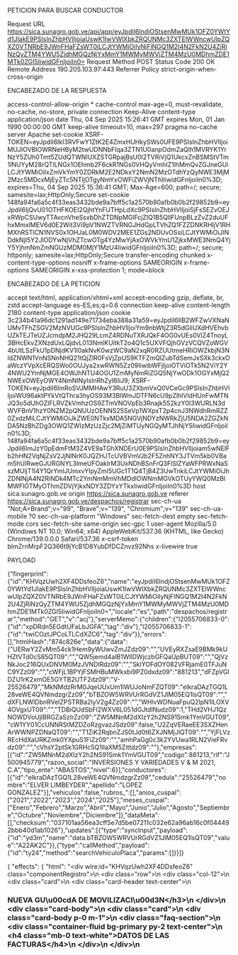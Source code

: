 PETICION PARA BUSCAR CONDUCTOR

Request URL
https://sica.sunagro.gob.ve/api/app/eyJpdiI6IndjOStsenMwMUk1OFZ0YWtYd1JIakE9PSIsInZhbHVlIjoiaUswK1IwVWlXbkZRQUNMc3ZXTElWWncwUlpZQXZ0VTNRbE9JWnFHaFZsWT0iLCJtYWMiOiIyNjFlNGQ1M2I4N2FkN2U4ZjRiNzQyZTM4YWU5ZjdhMGQzNjYxMmY1MWMyMWVjZTM4MzU0MDhmZDE1MTk0ZGI5IiwidGFnIjoiIn0=
Request Method
POST
Status Code
200 OK
Remote Address
190.205.103.97:443
Referrer Policy
strict-origin-when-cross-origin

ENCABEZADO DE LA RESPUESTA

access-control-allow-origin
*
cache-control
max-age=0, must-revalidate, no-cache, no-store, private
connection
Keep-Alive
content-type
application/json
date
Thu, 04 Sep 2025 15:26:41 GMT
expires
Mon, 01 Jan 1990 00:00:00 GMT
keep-alive
timeout=10, max=297
pragma
no-cache
server
Apache
set-cookie
XSRF-TOKEN=eyJpdiI6IkI3RVFwY1ZtK2E4ZmxHUHkySWs0UFE9PSIsInZhbHVlIjoiMUJIOVBlOWRNeHByM2twUDNNbFlqa3ZTN1U0anpOdmZaQlh1MVRYK1YrNzY5ZUh0Tmt5ZUdQTWNIUXZSTGRpajBsU0l2TVRiVjQ1UkcxZnBSMStVTm1INUYyM28rQTlLNGx1OEhmb2F6ckR1NGs0VHQyVmhIZ1lhMmQvZGJneGUiLCJtYWMiOiIxZmVkYmY0ZDRkM2E2NDkxY2NmN2MzOTdhYzQyNWE3MjM2Mzc5MDcxMjEyZTc5NTljOTgyNmYxOWFiZWVjNThlIiwidGFnIjoiIn0%3D; expires=Thu, 04 Sep 2025 15:36:41 GMT; Max-Age=600; path=/; secure; samesite=lax;HttpOnly;Secure
set-cookie
148fa94fa6a5c4f33eas3432bde9a7bff5c1a2570b90afb0b0b2f29852b9=eyJpdiI6IjQvU01OTHFKOEI2QjhtYnFUTHpLdXc9PSIsInZhbHVlIjoiSjFsSEZvOEJxRWpCSUwyTTAvcnVheSsxbDhZTDNpMGlFcjZlQ1B5QllFUnpBLzZvZ2duUFhxMmxlMEV6d0E2Wit3Vi9pV1NWZTVRNGJHdGpLTVhZQ1FZZDNKRHljV1RHMXhRSTlCN1NVS0x1OHJaL0M0WDV2MEE1ZGs2NDUvOSsiLCJtYWMiOiJlNDdkNjI5Y2JlODYwNjVhZTcwOTg4YzMwYjAxOWVkYmU1ZjkxMWE3NmQ4YjY5YjhmNmZmNGUzMDM0MjY1MzU4IiwidGFnIjoiIn0%3D; path=/; secure; httponly; samesite=lax;HttpOnly;Secure
transfer-encoding
chunked
x-content-type-options
nosniff
x-frame-options
SAMEORIGIN
x-frame-options
SAMEORIGIN
x-xss-protection
1; mode=block


ENCABEZADO DE LA PETICION

accept
text/html, application/xhtml+xml
accept-encoding
gzip, deflate, br, zstd
accept-language
es-ES,es;q=0.6
connection
keep-alive
content-length
2180
content-type
application/json
cookie
3c234b41a96dc1291ad149e71734eba388a31a59=eyJpdiI6IlB2WFZwVXNaNUMvTFhZSGV2MzNVUGc9PSIsInZhbHVlIjoiYm9nbWtjZ3R5dGliUXdHVEhvbUZkTEJTeUZJcmdpM2JHQ29LcmZ4RDNuTXRJQkF4OG0vUEs0VlZ4TnoyL3BHcEkvZXNzdUxLQjdvL013NmlKUitkT2o4Q1c5UXVFQjhGVzVCQVZoWGV4bUtLSzFkU1pDNjdKV1l0akNvK0wzWC9aN2xqR0RZUUtmeHRiOWZkbjN3NldZNWN1VnNSNnNHQ21tQjZlR0FsVjZpUS9KTFZmQlZubTdSemJxSXk3ckxOaWczYVpXcERQSWo0OUJya2xwRWN5Zz09IiwibWFjIjoiOTViOTk5N2ViY2Y4NWU2YmNjMGE4OWJhNTU4OGU1ZmMyNmRiZGQ5NjYwODk1OGYxMjQ2NWExOWEyOWY4NmNlNyIsInRhZyI6IiJ9; XSRF-TOKEN=eyJpdiI6ImRoSVJMMHAwY3RuU3ZXbmVxQ0VCeGc9PSIsInZhbHVlIjoiWU96aktPYkVtQThra3hyOS93M3BlWmJDTFN6cU9pZlhlVldHUnFwMTNJQ3o5dUhOZlFLRVZkVmhzOS9ZTmVNOVpEb3Rnajk5S2kzY0I3WURLN3dWVFBnV1hzY0NZM2pQNUUzOENNS25SeVp1WXpxT2p4cnJ3NWdhRmRZZ0ZxdzMiLCJtYWMiOiJkZWE0NTkxMDA5NGVjNDYzNWRkZjU5NDA2ZGZkNDA5NzBhZDg3OWQ1ZWIzMzUzZjc2MjZiMTUyNGQyMTJhNjY5IiwidGFnIjoiIn0%3D; 148fa94fa6a5c4f33eas3432bde9a7bff5c1a2570b90afb0b0b2f29852b9=eyJpdiI6ImJzY0pEdmFtM3Z4VE9aTGhXNDErU0E9PSIsInZhbHVlIjoiam5wNElFb2hHN2VqNjZsV2JjNlNrK0JQZHJTcUVBVmVJb2F5ZnhNY3JTVm5kb0VBam5hUlRweGJURGNYL3lmeUFOaklrM3UxNDhBSnFrQ3FlSlZYaWFPRWxNaSszMUljT1I4Y1QrYmlJUmxvYlpyZmI5UGc1T1Q4TjB4Z3UwTnkiLCJtYWMiOiJhZDNlNjA4N2RiNDk4MTc2YmNmMmVhMDdlOWNmMGVkOTUyYWQ0MzBlMWFlOTMyOThmZDVjYjkxNDY3ZDYxYTkxIiwidGFnIjoiIn0%3D
host
sica.sunagro.gob.ve
origin
https://sica.sunagro.gob.ve
referer
https://sica.sunagro.gob.ve/despachos/registrar
sec-ch-ua
"Not;A=Brand";v="99", "Brave";v="139", "Chromium";v="139"
sec-ch-ua-mobile
?0
sec-ch-ua-platform
"Windows"
sec-fetch-dest
empty
sec-fetch-mode
cors
sec-fetch-site
same-origin
sec-gpc
1
user-agent
Mozilla/5.0 (Windows NT 10.0; Win64; x64) AppleWebKit/537.36 (KHTML, like Gecko) Chrome/139.0.0.0 Safari/537.36
x-csrf-token
blmZrnMrpF2Q366t9jYcB1D8YubDfDCZnvz92Nhs
x-livewire
true



PAYLOAD

{"fingerprint":{"id":"KHVqzUwh2XF4DDsfeoZ6","name":"eyJpdiI6IndjOStsenMwMUk1OFZ0YWtYd1JIakE9PSIsInZhbHVlIjoiaUswK1IwVWlXbkZRQUNMc3ZXTElWWncwUlpZQXZ0VTNRbE9JWnFHaFZsWT0iLCJtYWMiOiIyNjFlNGQ1M2I4N2FkN2U4ZjRiNzQyZTM4YWU5ZjdhMGQzNjYxMmY1MWMyMWVjZTM4MzU0MDhmZDE1MTk0ZGI5IiwidGFnIjoiIn0=","locale":"es","path":"despachos/registrar","method":"GET","v":"acj"},"serverMemo":{"children":{"l2055706833-0":{"id":"xpDRdn5EGdtUFaLbJGFA","tag":"div"},"l2055706833-1":{"id":"twiCOztJPCoLTLCdXZC6","tag":"div"}},"errors":[],"htmlHash":"874c826e","data":{"data":{"UERwY2ZvMm54ck1Hem9yWUwvZmJZdz09":"","UVEyRXZsaE9BMk9kUHZtVTd0cS85QT09":"","QW5jemd4alB1WllDWjczbGFQaUpBUT09":"","QjVzNkJoc216QUxDNVM0MzJVNDlRdz09":"","SklYOFdOY082VFRjamE0TFJuNC9YZz09":"","cWFjL1BPYjFSMHBuMWkxbi9PZ0dxdz09":"881213","dFZpVGlDZU1rK2xmOE5GYTB2UTF2dz09":"V-25526479","MkNMdzRrM0JqeUUxUm1lWUJoNmFZQT09":"elkraDAzTGQ1L28veWE4QVNmdzgrZz09","bTBZOW5WRVUrRGdVZ1JlM05EQ1lsQT09":"","dXFLNWlDbnRVelZPSTRBa2IyV2g4Zz09":"","WHlvWDNuaFpuQ2lpN1lLOXV4OVgxUT09":"","TDBiQUdSbFI2WXV6L051dGJtdlNudz09":1,"THd2VHJ1QzNOWDVoUjlBRGZaSzIrZz09":"ZW5MNnM2dXIzY2h2NS91Smk1YmVGUT09","cW1YY01CcUNNRStMZDZoRzgvazJSdz09":false,"U2ZqVERaeEE3SXZHenArWWNPZDNaQT09":"","T1ZiK2RqbnZJS0tJd0t6ZXJNMjJlQT09":"","YjFLVzREcHdXaURKZmk0YXpuS1FiZz09":"","amhPaGg0c3k2YVUwa1RLN2VieFRvdz09":"","cVhsY2ptSk1GRHc5Q1llaXM5Zittdz09":""},"empresas":[{"id":"ZW5MNnM2dXIzY2h2NS91Smk1YmVGUT09","codigo":881213,"rif":"J500945779","razon_social":"INVERSIONES Y VARIEDADES V & M 2021, C.A","tipo_ente":"ABASTOS","nivel":6}],"conductores":[{"id":"elkraDAzTGQ1L28veWE4QVNmdzgrZz09","cedula":"25526479","nombre":"ELVER LIMBEYDER","apellido":"LOPEZ GONZALEZ"}],"vehiculos":false,"rubros_":[],"anios_cuspal":["2021","2022","2023","2024","2025"],"meses_cuspal":["Enero","Febrero","Marzo","Abril","Mayo","Junio","Julio","Agosto","Septiembre","Octubre","Noviembre","Diciembre"]},"dataMeta":[],"checksum":"037101aa56ea3cff5e7d5be07211c032e62a96ab16c0f044492bbb40d1ab1026"},"updates":[{"type":"syncInput","payload":{"id":"yd3m","name":"data.bTBZOW5WRVUrRGdVZ1JlM05EQ1lsQT09","value":"A22AK2C"}},{"type":"callMethod","payload":{"id":"ty24","method":"searchVehiculoPlaca","params":[]}}]}


{
    "effects": {
        "html": "<div wire:id=\"KHVqzUwh2XF4DDsfeoZ6\" class=\"componentRegistro\">\n    <div class=\"row\">\n        <div class=\"col-12\">\n            <div class=\"card\">\n                <div class=\"card-header text-center\">\n                    <h3>NUEVA GU\u00cdA DE MOVILIZACI\u00d3N<\/h3>\n                <\/div>\n                <div class=\"card-body\">\n                    <div class=\"card\">\n                        <div class=\"card-body p-0 m-1\">\n                            <div class=\"faq-section\">\n                                <div class=\"container-fluid bg-primary py-2 text-center\">\n                                    <h4 class=\"mb-0 text-white\">DATOS DE LAS FACTURAS<\/h4>\n                                <\/div>\n                            <\/div>\n                            <style>\n                                \/* Aplica estilos para los bordes blancos *\/\n                                .table-bordered-white .table {\n                                    border: 1px solid #fff !important;\n                                }\n\n                                \/* Aplica estilos a las celdas con fondo blanco *\/\n                                .table-bordered-white .table th,\n                                .table-bordered-white .table td {\n                                    background-color: #fff !important;\n                                }\n\n                                .table-white th,\n                                .table-white td,\n                                .table-white thead th,\n                                .table-white tbody+tbody {\n                                    border-color: #fff !important;\n                                }\n                            <\/style>\n                            <table class=\"table table-bordered\">\n                                <tbody>\n                                    <tr class=\"table-primary table-white\">\n                                        <td>\n                                            Empresa Origen <small class=\"text-danger\">*<\/small>:\n                                        <\/td>\n                                        <td>\n                                            <strong>INVERSIONES AJI C.A<\/strong>\n                                        <\/td>\n                                        <td>\n                                            Fecha Emisi\u00f3n:\n                                        <\/td>\n                                        <td>\n                                            <strong>04-09-2025<\/strong>\n                                        <\/td>\n                                    <\/tr>\n                                <\/tbody>\n                            <\/table>\n                            <div class=\"row\">\n                                <div class=\"col-12\">\n                                    <div class=\"alert alert-warning text-center mt-1\" role=\"alert\">\n                                        <strong class=\"text-success\" style=\"font-size: 34px;\">1<\/strong>\n                                        Indique el n\u00famero de factura o documento que soporta el despacho.\n                                    <\/div>\n\n                                    <div class=\"form-group mt-1\">\n                                        <label class=\"\" for=\"data.QjVzNkJoc216QUxDNVM0MzJVNDlRdz09\">FACTURA(S) O DOCUMENTOS\n                                            <small class=\"text-muted\">Separe por comas si es m\u00e1s de una\n                                                factura<\/small><\/label>\n                                        <textarea type=\"text\" wire:model.defer=\"data.QjVzNkJoc216QUxDNVM0MzJVNDlRdz09\" id=\"data.QjVzNkJoc216QUxDNVM0MzJVNDlRdz09\"\n                                            name=\"data.QjVzNkJoc216QUxDNVM0MzJVNDlRdz09\" class=\"form-control input-event\" placeholder=\"FACTURA(S)\"\n                                            pattern=\"^[a-zA-Z0-9,.\\s\\-\\_()\\\/#*]{3,270}$\"\n                                            data-inputmask-regex=\"^[a-zA-Z0-9,.\\s\\-\\_()\\\/#*]{3,270}$\"\n                                            data-inputmask-placeholder=\" \"\n                                            data-inputmask-showmaskonfocus=\"false\" data-inputmask-showmaskonhover=\"false\" required=\"\" rows=\"4\"><\/textarea>\n                                        <div class=\"d-flex flex-column\">\n    \n                    \n<\/div>\n                                    <\/div>\n                                <\/div>\n                            <\/div>\n                        <\/div>\n                    <\/div>\n\n                    <div class=\"card\">\n                        <div class=\"card-body p-0 m-1\">\n                            <div class=\"faq-section\">\n                                <div class=\"container-fluid bg-primary py-2 text-center\">\n                                    <h4 class=\"mb-0 text-white\">DATOS DE LA EMPRESA DESTINO<\/h4>\n                                <\/div>\n                            <\/div>\n                            <div class=\"row\">\n                                <div class=\"col-md-12 col-lg-6 col-lx-6\">\n                                    <div x-data class=\"card\">\n                                        <div class=\"card-body px-1 m-1\">\n                                            <div class=\"alert alert-warning text-center\" role=\"alert\">\n                                                <strong class=\"text-success\" style=\"font-size: 34px;\">2<\/strong> Ingrese\n                                                el c\u00f3digo SICA de la empresa y presione buscar.\n                                            <\/div>\n                                            <h4 class=\"card-title\">C\u00d3DIGO DE LA EMPRESA DESTINO<\/h4>\n                                            <div class=\"add-items d-flex mt-4\">\n                                                <input x-mask=\"[0-9]{1,8}\" type=\"text\"\n                                                    class=\"form-control todo-list-input input-event\"\n                                                    id=\"data.cWFjL1BPYjFSMHBuMWkxbi9PZ0dxdz09\" name=\"data.cWFjL1BPYjFSMHBuMWkxbi9PZ0dxdz09\"\n                                                    autocomplete=\"off\" title=\"C\u00f3digo\" placeholder=\" \"\n                                                    pattern=\"(?=.*[0-9]).{1,8}\" data-inputmask-regex=\"[0-9]{1,8}\"\n                                                    data-inputmask-placeholder=\" \"\n                                                    data-inputmask-showmaskonfocus=\"false\"\n                                                    data-inputmask-showmaskonhover=\"false\" required=\"\"\n                                                    wire:model.defer=\"data.cWFjL1BPYjFSMHBuMWkxbi9PZ0dxdz09\" im-insert=\"true\">\n\n                                                <button type=\"button\" wire:loading.attr=\"disabled\"\n                                                    class=\"add btn btn-primary font-weight-bold todo-list-add-btn\"\n                                                    x-data=\"{ enabled: true }\"\n                                                    x-on:click=\"if (enabled) { enabled = false; $wire.searchEmpresaCodigo(); setTimeout(() => { enabled = true; }, 1000); }\"\n                                                    :disabled=\"!enabled\">Buscar<\/button>\n                                            <\/div>\n                                            <div class=\"text-center\">\n                                                <div class=\"d-flex flex-column\">\n    \n                    \n<\/div>\n                                            <\/div>\n\n                                            <div x-data=\"{\n                                                selectedCodigo: null,\n                                                empresas: JSON.parse(JSON.stringify([{&quot;id&quot;:&quot;ZW5MNnM2dXIzY2h2NS91Smk1YmVGUT09&quot;,&quot;codigo&quot;:881213,&quot;rif&quot;:&quot;J500945779&quot;,&quot;razon_social&quot;:&quot;INVERSIONES Y VARIEDADES V &amp; M 2021, C.A&quot;,&quot;tipo_ente&quot;:&quot;ABASTOS&quot;,&quot;nivel&quot;:6}])),\n                                            }\">\n                                                <template x-if=\"!empresas.length\">\n                                                    <div class=\"text-center\">\n                                                        <h6 class=\"mb-1 text-muted\">Escribe un c\u00f3digo<\/h6>\n                                                    <\/div>\n                                                <\/template>\n                                                <template x-if=\"empresas.length\">\n                                                    <div>\n                                                        <template x-for=\"item in empresas\" :key=\"item.id\">\n                                                            <div class=\"d-flex align-items-center py-1 border-bottom mt-1\"\n                                                                 style=\"cursor: pointer;\"\n                                                                 x-on:click=\"$wire.__method('LzN6OGVJbzFJNjBlSW5PRk9XOWVaQkMzNVZ0bGVrWmVzc3FlTmVnQzloVT0%3D', item.id);selectedCodigo=item.id\"\n                                                                 :class=\"{ 'alert-success': selectedCodigo === item.id }\">\n                                                                <div class=\"ml-3\">\n                                                                    <small x-text=\"item.razon_social + ' - ' + item.rif\"><\/small>\n                                                                <\/div>\n                                                                <template x-if=\"selectedCodigo !== item.id\">\n                                                                    <i class=\"mdi mdi-circle-outline font-weight-bold ml-auto px-1 py-1 text-muted mdi-24px\"><\/i>\n                                                                <\/template>\n                                                                <template x-if=\"selectedCodigo === item.id\">\n                                                                    <i class=\"mdi mdi-check-circle-outline font-weight-bold ml-auto px-1 py-1 text-success mdi-24px\"><\/i>\n                                                                <\/template>\n                                                            <\/div>\n                                                        <\/template>\n                                                    <\/div>\n                                                <\/template>\n                                            <\/div>\n                                        <\/div>\n                                    <\/div>\n                                <\/div>\n\n                                                                    <div class=\"col-md-12 col-lg-6 col-lx-6\">\n                                        <div class=\"card\" style=\"min-height: 300px\">\n                                            <div class=\"card-body p-0 m-1\">\n                                                <table class=\"table table-bordered\">\n                                                    <tbody>\n                                                        <tr class=\"table-primary table-white\">\n                                                            <td>RIF:<\/td>\n                                                            <td>\n                                                                <strong>J-50094577-9<\/strong>\n                                                            <\/td>\n                                                        <\/tr>\n                                                        <tr class=\"table-primary table-white\">\n                                                            <td>Raz\u00f3n Social:<\/td>\n                                                            <td>\n                                                                <strong>INVERSIONES Y VARIEDADES V &amp; M 2021, C.A<\/strong>\n                                                            <\/td>\n                                                        <\/tr>\n                                                        <tr class=\"table-primary table-white\">\n                                                            <td>Direcci\u00f3n:<\/td>\n                                                            <td>\n                                                                <strong>AV. 4, ENTRE CALLE  9 Y 10, EDIFICIO BETANCOURT, PISO PLANTA BAJA, LOCAL S\/N, SECTOR PUMARROSO, AGUA BLANCA PORTUGUESA<\/strong>\n                                                            <\/td>\n                                                        <\/tr>\n                                                        <tr class=\"table-primary table-white\">\n                                                            <td>Encargado:<\/td>\n                                                            <td>\n                                                                <strong>JHONNY VERGARA<\/strong>\n                                                            <\/td>\n                                                        <\/tr>\n                                                        <tr class=\"table-primary table-white\">\n                                                            <td>Tel\u00e9fonos:<\/td>\n                                                            <td>\n                                                                <strong>0412-0509983 -\n                                                                    0414-0568224<\/strong>\n                                                            <\/td>\n                                                        <\/tr>\n                                                        <tr class=\"table-primary table-white\">\n                                                            <td>Estado:<\/td>\n                                                            <td>\n                                                                <strong>PORTUGUESA<\/strong>\n                                                            <\/td>\n                                                        <\/tr>\n                                                        <tr class=\"table-primary table-white\">\n                                                            <td>Municipio:<\/td>\n                                                            <td>\n                                                                <strong>Agua Blanca<\/strong>\n                                                            <\/td>\n                                                        <\/tr>\n                                                        <tr class=\"table-primary table-white\">\n                                                            <td>Parroquia:<\/td>\n                                                            <td>\n                                                                <strong>Agua Blanca<\/strong>\n                                                            <\/td>\n                                                        <\/tr>\n                                                        <tr class=\"table-primary table-white\">\n                                                            <td>Ciudad:<\/td>\n                                                            <td>\n                                                                <strong>AGUA BLANCA<\/strong>\n                                                            <\/td>\n                                                        <\/tr>\n                                                        <tr class=\"table-primary table-white\">\n                                                            <td>Tipo de Ente:<\/td>\n                                                            <td>\n                                                                <strong>ABASTOS<\/strong>\n                                                            <\/td>\n                                                        <\/tr>\n                                                    <\/tbody>\n                                                <\/table>\n                                            <\/div>\n                                        <\/div>\n                                    <\/div>\n                                                            <\/div>\n                        <\/div>\n                    <\/div>\n                                        <div class=\"card\">\n                        <div class=\"card-body p-0 m-1\">\n                            <div class=\"faq-section mb-1\">\n                                <div class=\"container-fluid bg-primary py-2 text-center\">\n                                    <h4 class=\"mb-0 text-white\">DATOS DEL TRANSPORTE<\/h4>\n                                <\/div>\n                            <\/div>\n\n                            <div class=\"alert alert-warning text-center\" role=\"alert\">\n                                <strong class=\"text-success\" style=\"font-size: 34px;\">3<\/strong> Ingrese la c\u00e9dula del\n                                conductor y la placa del veh\u00edculo.\n                            <\/div>\n\n                            <div wire:id=\"xpDRdn5EGdtUFaLbJGFA\"><\/div>                            <div wire:id=\"twiCOztJPCoLTLCdXZC6\"><\/div>\n                            <div class=\"row\">\n                                <div class=\"col-md-12 col-lg-6 col-lx-6\">\n                                    <div x-data class=\"card\">\n                                        <div class=\"card-body px-1 m-1\">\n                                            <h4 class=\"card-title mt-2\">DATOS DEL CONDUCTOR<\/h4>\n                                            <div class=\"add-items d-flex mt-4\" wire:ignore>\n                                                <input x-mask=\"^[VJEGPvjegp]-\\d{6,8}$\" type=\"text\"\n                                                    class=\"form-control todo-list-input input-event\"\n                                                    id=\"data.dFZpVGlDZU1rK2xmOE5GYTB2UTF2dz09\" name=\"data.dFZpVGlDZU1rK2xmOE5GYTB2UTF2dz09\"\n                                                    autocomplete=\"off\" title=\"C\u00e9dula\" placeholder=\" \"\n                                                    pattern=\"^[VJEGPvjegp]-\\d{6,8}$\"\n                                                    data-inputmask-regex=\"^[VJEGPvjegp]-\\d{6,8}$\"\n                                                    data-inputmask-placeholder=\" \"\n                                                    data-inputmask-showmaskonfocus=\"false\"\n                                                    data-inputmask-showmaskonhover=\"false\" required=\"\"\n                                                    wire:model.defer=\"data.dFZpVGlDZU1rK2xmOE5GYTB2UTF2dz09\" im-insert=\"true\">\n                                                <button type=\"button\" wire:loading.attr=\"disabled\"\n                                                    class=\"add btn btn-primary font-weight-bold todo-list-add-btn\"\n                                                    x-data=\"{ enabled: true }\"\n                                                    x-on:click=\"if (enabled) { enabled = false; $wire.searchConductorCedula(); setTimeout(() => { enabled = true; }, 1000); }\"\n                                                    :disabled=\"!enabled\">Buscar<\/button>\n                                            <\/div>\n                                            <div class=\"text-center\">\n                                                <div class=\"d-flex flex-column\">\n    \n                    \n<\/div>\n                                            <\/div>\n\n                                            <div x-data=\"{\n                                                selectedConductor: null,\n                                                conductores: JSON.parse(JSON.stringify([{&quot;id&quot;:&quot;elkraDAzTGQ1L28veWE4QVNmdzgrZz09&quot;,&quot;cedula&quot;:&quot;25526479&quot;,&quot;nombre&quot;:&quot;ELVER LIMBEYDER&quot;,&quot;apellido&quot;:&quot;LOPEZ GONZALEZ&quot;}])),\n                                            }\">\n                                                <template x-if=\"!conductores.length\">\n                                                    <div class=\"text-center\">\n                                                        <h6 class=\"mb-1 text-muted\">Escribe la c\u00e9dula del conductor<\/h6>\n                                                        <button type=\"button\" class=\"btn btn-outline-info\"\n                                                            data-toggle=\"modal\" data-target=\"#addNuevoConductor\" wire:loading.attr=\"disabled\">\n                                                            Registrar Conductor <i class=\"fas fa-plus\"><\/i>\n                                                        <\/button>\n                                                    <\/div>\n                                                <\/template>\n                                                <template x-if=\"conductores.length\">\n                                                    <div>\n                                                        <template x-for=\"item in conductores\" :key=\"item.id\">\n                                                            <div class=\"d-flex align-items-center py-1 border-bottom mt-1\"\n                                                                 style=\"cursor: pointer;\"\n                                                                 x-on:click=\"$wire.__method('YTJnWEJUbmZ4UVR1NWtydHdXZWtGM1hxVGIwQ2xlTXVzNTlZcllCL0xVYz0%3D', item.id);selectedConductor=item.id\"\n                                                                 :class=\"{ 'alert-success': selectedConductor === item.id }\">\n                                                                <div class=\"ml-3\">\n                                                                    <small x-text=\"item.nombre + ' ' + item.apellido + ' - ' + item.cedula\"><\/small>\n                                                                <\/div>\n                                                                <template x-if=\"selectedConductor !== item.id\">\n                                                                    <i class=\"mdi mdi-circle-outline font-weight-bold ml-auto px-1 py-1 text-muted mdi-24px\"><\/i>\n                                                                <\/template>\n                                                                <template x-if=\"selectedConductor === item.id\">\n                                                                    <i class=\"mdi mdi-check-circle-outline font-weight-bold ml-auto px-1 py-1 text-success mdi-24px\"><\/i>\n                                                                <\/template>\n                                                            <\/div>\n                                                        <\/template>\n                                                    <\/div>\n                                                <\/template>\n                                            <\/div>\n                                        <\/div>\n                                    <\/div>\n                                <\/div>\n\n                                <div class=\"col-md-12 col-lg-6 col-lx-6\">\n                                    <div x-data class=\"card\">\n                                        <div class=\"card-body px-1 m-1\">\n                                            <h4 class=\"card-title mt-2\">DATOS DEL VEH\u00cdCULO<\/h4>\n                                            <div class=\"add-items d-flex mt-4\" wire:ignore>\n                                                <input x-mask=\"^[a-zA-Z0-9]{6,9}$\" type=\"text\"\n                                                    class=\"form-control todo-list-input input-event\"\n                                                    id=\"data.bTBZOW5WRVUrRGdVZ1JlM05EQ1lsQT09\" name=\"data.bTBZOW5WRVUrRGdVZ1JlM05EQ1lsQT09\"\n                                                    autocomplete=\"off\" title=\"Placa\" placeholder=\" \"\n                                                    pattern=\"^[a-zA-Z0-9]{6,9}$\"\n                                                    data-inputmask-regex=\"^[a-zA-Z0-9]{6,9}$\"\n                                                    data-inputmask-placeholder=\" \"\n                                                    data-inputmask-showmaskonfocus=\"false\"\n                                                    data-inputmask-showmaskonhover=\"false\" required=\"\"\n                                                    wire:model.defer=\"data.bTBZOW5WRVUrRGdVZ1JlM05EQ1lsQT09\" im-insert=\"true\">\n                                                <button type=\"button\" wire:loading.attr=\"disabled\"\n                                                    class=\"add btn btn-primary font-weight-bold todo-list-add-btn\"\n                                                    x-data=\"{ enabled: true }\"\n                                                    x-on:click=\"if (enabled) { enabled = false; $wire.searchVehiculoPlaca(); setTimeout(() => { enabled = true; }, 1000); }\"\n                                                    :disabled=\"!enabled\">Buscar<\/button>\n                                            <\/div>\n                        \n                                            <div class=\"text-center\">\n                                                <div class=\"d-flex flex-column\">\n    \n                    \n<\/div>\n                                            <\/div>\n                        \n                                            <div x-data=\"{\n                                                selectedVehiculo: null,\n                                                vehiculos: JSON.parse(JSON.stringify([{&quot;id&quot;:&quot;NlE2empad0dQMUJXWlNPQnRmaWRhUT09&quot;,&quot;placa&quot;:&quot;A22AK2C&quot;,&quot;marca&quot;:&quot;CHEVROLET&quot;,&quot;color&quot;:&quot;&quot;}])),\n                                            }\">\n                                                <template x-if=\"!vehiculos.length\">\n                                                    <div class=\"text-center\">\n                                                        <h6 class=\"mb-1 text-muted\">Escribe la placa del veh\u00edculo<\/h6>\n                                                        <button type=\"button\" class=\"btn btn-outline-info\"\n                                                            data-toggle=\"modal\" data-target=\"#addNuevoVehiculo\" wire:loading.attr=\"disabled\">\n                                                            Registrar Veh\u00edculo <i class=\"fas fa-plus\"><\/i>\n                                                        <\/button>\n                                                    <\/div>\n                                                <\/template>\n                                                <template x-if=\"vehiculos.length\">\n                                                    <div>\n                                                        <template x-for=\"item in vehiculos\" :key=\"item.id\">\n                                                            <div class=\"d-flex align-items-center py-1 border-bottom mt-1\"\n                                                                 style=\"cursor: pointer;\"\n                                                                 x-on:click=\"$wire.__method('WEJETUxiUG5Samhpa0loM09WSW1ONDhHZGxDNVdkR1FhVXNpNjFDZVJVYz0%3D', item.id);selectedVehiculo=item.id\"\n                                                                 :class=\"{ 'alert-success': selectedVehiculo === item.id }\">\n                                                                <div class=\"ml-3\">\n                                                                    <small x-text=\"item.placa + ' - ' + item.marca + ' - ' + item.color\"><\/small>\n                                                                <\/div>\n                                                                <template x-if=\"selectedVehiculo !== item.id\">\n                                                                    <i class=\"mdi mdi-circle-outline font-weight-bold ml-auto px-1 py-1 text-muted mdi-24px\"><\/i>\n                                                                <\/template>\n                                                                <template x-if=\"selectedVehiculo === item.id\">\n                                                                    <i class=\"mdi mdi-check-circle-outline font-weight-bold ml-auto px-1 py-1 text-success mdi-24px\"><\/i>\n                                                                <\/template>\n                                                            <\/div>\n                                                        <\/template>\n                                                    <\/div>\n                                                <\/template>\n                                            <\/div>\n                                        <\/div>\n                                    <\/div>\n                                <\/div>\n                            <\/div>\n                        <\/div>\n                    <\/div>\n\n                    <div class=\"card\">\n                        <div class=\"card-body p-0 m-1\">\n                            <div class=\"faq-section mb-1\">\n                                <div class=\"container-fluid bg-primary py-2 text-center\">\n                                    <h4 class=\"mb-0 text-white\">DATOS DE LOS RUBROS<\/h4>\n                                <\/div>\n                            <\/div>\n\n                            <div class=\"alert alert-warning text-center\" role=\"alert\">\n                                <strong class=\"text-success\" style=\"font-size: 34px;\">4<\/strong> Ingrese el rubro.\n                            <\/div>\n\n                            <div class=\"row\">\n                                <div class=\"col-12\">\n                                    <div class=\"card\">\n                                        <div class=\"card-body boxRubrosSeleccionados p-0 m-1\">\n                                            <h4 class=\"card-title mt-3\">\n                                                RUBROS\n                                                                                            <\/h4>\n                                            <div class=\"row mt-4\">\n                                                <div class=\"col-12 col-md-8 col-lg-9 col-lx-9\">\n                                                    <div class=\"form-group\">\n                                                        <select wire:model.defer=\"data.WHlvWDNuaFpuQ2lpN1lLOXV4OVgxUT09\"\n                                                            id=\"data.WHlvWDNuaFpuQ2lpN1lLOXV4OVgxUT09\"\n                                                            name=\"data.WHlvWDNuaFpuQ2lpN1lLOXV4OVgxUT09\"\n                                                            class=\"form-control select2 select2-events lazy\"\n                                                                                                                        style=\"width: 100%;\">\n                                                            <option><\/option>\n                                                                                                                                                                                                                                                                <option value=\"QVowN3BBOWtBQ1ZnVVVJUXpqeUdkQT09\">\n                                                                        CARNE DE PORCINO DESPOSTADA<\/option>\n                                                                                                                                                                                                                                                                                                                                <option value=\"RDZpUDUwT0cxTHZyMG8yeGJvV0lFZz09\">\n                                                                        EMBUTIDOS<\/option>\n                                                                                                                                                                                                                                                                                                                                <option value=\"Qk5jeU5SbVNRYUxtdFJISEUvaXExQT09\">\n                                                                        GALLINA BENEFICIADA ENTERA<\/option>\n                                                                                                                                                                                                                                                                                                                                <option value=\"STZaenlDaC9zOUxMcHJyekNtcEdaUT09\">\n                                                                        PERNIL - CERDO<\/option>\n                                                                                                                                                                                                                                                                                                                                <option value=\"c1dXZ1ZLOEFqYWNuNHFFSHFjSGlYUT09\">\n                                                                        POLLO BENEFICIADO ENTERO BSS 78<\/option>\n                                                                                                                                                                                                                                                                                                                                <option value=\"U0FTVG52RjduUnV4cWhLZTZWTXVxQT09\">\n                                                                        POLLO DESPRESADO<\/option>\n                                                                                                                                                                                                                                                                                                                                <option value=\"TlgySTF0L214WTJ0U1hiMkJhODJqZz09\">\n                                                                        QUESOS MADURADOS<\/option>\n                                                                                                                                                                                                                                                                                                                                <option value=\"MVZ4QlBpdUttRGc3bUxONEhJWGpNdz09\">\n                                                                        SUBPRODUCTO DE AVES<\/option>\n                                                                                                                                                                                    <\/select>\n                                                        <div class=\"d-flex flex-column\">\n    \n                    \n<\/div>\n                                                    <\/div>\n                                                <\/div>\n                                                                                                    <div class=\"col-12 col-md-4 col-lg-3 col-xl-3\">\n                                                        <button type=\"button\"\n                                                            class=\"btn btn-primary btn-block btn-lg font-weight-medium auth-form-btn font-weight-bold\"\n                                                            wire:click=\"__method('d2F0NU5NSWl6UzZDRlJRUmtlUlJRZz09')\"\n                                                            >\n                                                            Agregar\n                                                        <\/button>\n                                                    <\/div>\n                                                                                            <\/div>\n                                            <style>\n                                                .table th,\n                                                .jsgrid .jsgrid-table th,\n                                                .table td,\n                                                .jsgrid .jsgrid-table td {\n                                                    white-space: inherit !important;\n                                                }\n\n                                                .table td,\n                                                .jsgrid .jsgrid-table td {\n                                                    padding: 0.4rem 0.4rem !important;\n                                                }\n                                            <\/style>\n\n                                                                                            <div class=\"row px-3\">\n                                                    <div class=\"table-responsive\">\n                                                        <table class=\"table\">\n                                                            <thead class=\"bg-primary text-white\">\n                                                                <tr>\n                                                                    <th>#<\/th>\n                                                                    <th style=\"width: 20%\">\n                                                                        Rubro\n                                                                    <\/th>\n                                                                    <th style=\"width: 15%\">\n                                                                        Peso\n                                                                    <\/th>\n                                                                    <th title=\"Consumo Industrial\" style=\"width: 5%\">\n                                                                        CI\n                                                                    <\/th>\n                                                                    <th style=\"width: 15%\">\n                                                                        Precio de Venta\n                                                                    <\/th>\n                                                                    <th style=\"width: 20%\">\n                                                                        Presentaci\u00f3n\n                                                                    <\/th>\n                                                                    <th style=\"width: 20%\">\n                                                                        Marca\n                                                                    <\/th>\n                                                                    <th style=\"width: 5%\"><\/th>\n                                                                <\/tr>\n                                                            <\/thead>\n                                                            <tbody>\n                                                                                                                                                                                            <\/tbody>\n                                                        <\/table>\n                                                    <\/div>\n                                                <\/div>\n                                                                                    <\/div>\n                                    <\/div>\n                                <\/div>\n                            <\/div>\n                        <\/div>\n                    <\/div>\n\n                    \n                    <div class=\"card\">\n                        <div class=\"card-body p-0 m-1\">\n                            <div class=\"row\">\n                                <div class=\"col-12\">\n                                    <div class=\"form-group mt-1\">\n                                        <label class=\"\" for=\"data.SklYOFdOY082VFRjamE0TFJuNC9YZz09\">OBSERVACI\u00d3N<\/label>\n                                        <textarea type=\"text\" wire:model.defer=\"data.SklYOFdOY082VFRjamE0TFJuNC9YZz09\" id=\"data.SklYOFdOY082VFRjamE0TFJuNC9YZz09\"\n                                            name=\"data.SklYOFdOY082VFRjamE0TFJuNC9YZz09\" class=\"form-control input-event\" placeholder=\"OBSERVACIONES\"\n                                            pattern=\"^[a-zA-Z0-9\u00e1\u00e9\u00ed\u00f3\u00fa\u00e0\u00e8\u00ec\u00f2\u00f9\u00c0\u00c8\u00cc\u00d2\u00d9\u00c1\u00c9\u00cd\u00d3\u00da\u00f1\u00d1\u00fc\u00dc_\\s',.&]{3-270}$\"\n                                            data-inputmask-regex=\"^[a-zA-Z0-9\u00e1\u00e9\u00ed\u00f3\u00fa\u00e0\u00e8\u00ec\u00f2\u00f9\u00c0\u00c8\u00cc\u00d2\u00d9\u00c1\u00c9\u00cd\u00d3\u00da\u00f1\u00d1\u00fc\u00dc_\\s',.&]{3,270}$\" data-inputmask-placeholder=\" \"\n                                            data-inputmask-showmaskonfocus=\"false\" data-inputmask-showmaskonhover=\"false\" required=\"\" rows=\"4\"><\/textarea>\n                                        <div class=\"d-flex flex-column\">\n    \n                    \n<\/div>\n                                    <\/div>\n                                <\/div>\n                            <\/div>\n                        <\/div>\n                    <\/div>\n\n                    <button wire:loading.attr=\"disabled\"\n                        class=\"btn btn-primary btn-lg font-weight-medium auth-form-btn pull-right mt-3\" type=\"submit\"\n                        wire:click=\"__method('VWJlN2pYWHJkYm4wdXd0RVA3OGZlZz09')\">Avanzar<\/button>\n                <\/div>\n            <\/div>\n        <\/div>\n    <\/div>\n<\/div>\n\n",
        "dirty": [
            "vehiculos"
        ]
    },
    "serverMemo": {
        "htmlHash": "5e7bbc9c",
        "data": {
            "data": {
                "UERwY2ZvMm54ck1Hem9yWUwvZmJZdz09": "",
                "UVEyRXZsaE9BMk9kUHZtVTd0cS85QT09": "",
                "QW5jemd4alB1WllDWjczbGFQaUpBUT09": "",
                "QjVzNkJoc216QUxDNVM0MzJVNDlRdz09": "",
                "SklYOFdOY082VFRjamE0TFJuNC9YZz09": "",
                "cWFjL1BPYjFSMHBuMWkxbi9PZ0dxdz09": "881213",
                "dFZpVGlDZU1rK2xmOE5GYTB2UTF2dz09": "V-25526479",
                "MkNMdzRrM0JqeUUxUm1lWUJoNmFZQT09": "elkraDAzTGQ1L28veWE4QVNmdzgrZz09",
                "bTBZOW5WRVUrRGdVZ1JlM05EQ1lsQT09": "A22AK2C",
                "dXFLNWlDbnRVelZPSTRBa2IyV2g4Zz09": "",
                "WHlvWDNuaFpuQ2lpN1lLOXV4OVgxUT09": "",
                "TDBiQUdSbFI2WXV6L051dGJtdlNudz09": 1,
                "THd2VHJ1QzNOWDVoUjlBRGZaSzIrZz09": "ZW5MNnM2dXIzY2h2NS91Smk1YmVGUT09",
                "cW1YY01CcUNNRStMZDZoRzgvazJSdz09": false,
                "U2ZqVERaeEE3SXZHenArWWNPZDNaQT09": "",
                "T1ZiK2RqbnZJS0tJd0t6ZXJNMjJlQT09": "",
                "YjFLVzREcHdXaURKZmk0YXpuS1FiZz09": "",
                "amhPaGg0c3k2YVUwa1RLN2VieFRvdz09": "",
                "cVhsY2ptSk1GRHc5Q1llaXM5Zittdz09": ""
            },
            "vehiculos": [
                {
                    "id": "NlE2empad0dQMUJXWlNPQnRmaWRhUT09",
                    "placa": "A22AK2C",
                    "marca": "CHEVROLET",
                    "color": ""
                }
            ]
        },
        "checksum": "67a34d8506498945580138de8ada756631b2b6634addb734180db5270a332a64"
    }
}